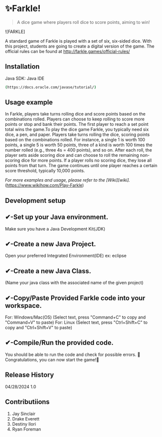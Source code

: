 # ✨Farkle!
> A dice game where players roll dice to score points, aiming to win!

![FARKLE]


A standard game of Farkle is played with a set of six, six-sided dice. With this project, students are going to create a digital version of the game. The official rules can be found at http://farkle.games/official-rules/


## Installation

Java SDK:
Java IDE
```sh
(https://docs.oracle.com/javase/tutorial/)
```



## Usage example

In Farkle, players take turns rolling dice and score points based on the combinations rolled. Players can choose to keep rolling to score more points or stop and bank their points. The first player to reach a set point total wins the game.To play the dice game Farkle, you typically need six dice, a pen, and paper. Players take turns rolling the dice, scoring points based on the combinations rolled. For instance, a single 1 is worth 100 points, a single 5 is worth 50 points, three of a kind is worth 100 times the number rolled (e.g., three 4s = 400 points), and so on. After each roll, the player sets aside scoring dice and can choose to roll the remaining non-scoring dice for more points. If a player rolls no scoring dice, they lose all points from that turn. The game continues until one player reaches a certain score threshold, typically 10,000 points.

_For more examples and usage, please refer to the [Wiki][wiki]._(https://www.wikihow.com/Play-Farkle)

## Development setup

✔-Set up your Java environment.
-
Make sure you have a Java Development Kit(JDK)

✔-Create a new Java Project.
-
Open your preferred Integrated Environment(IDE) ex: eclipse

✔-Create a new Java Class.
-
(Name your java class with the associated name of the given project)

✔-Copy/Paste Provided Farkle code into your workspace.
-
For: Windows/Mac(OS) (Select text, press "Command+C" to copy and "Command+V" to paste)
For: Linux (Select text, press "Ctrl+Shift+C" to copy and "Ctrl+Shift+V" to paste)

✔-Compile/Run the provided code.
-
You should be able to run the code and check for possible errors.
🌠Congratulations, you can now start the game!🌠






## Release History

04/28/2024
1.0


## Contributiions

1. Jay Sinclair
2. Drake Everett
3. Destiny Ilori
4. Ryan Foreman



